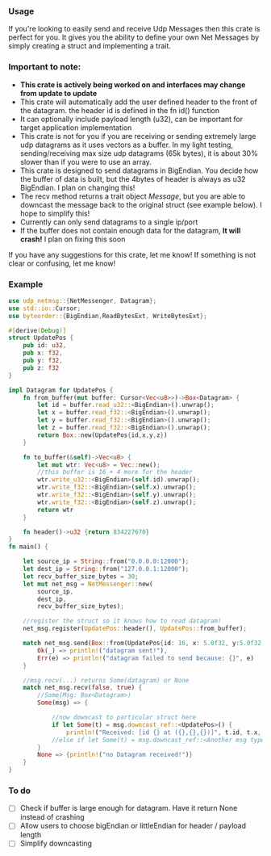 ### Usage
If you're looking to easily send and receive Udp Messages then this crate is perfect for you. 
It gives you the ability to define your own Net Messages by simply creating a struct
and implementing a trait.

### Important to note:
- **This crate is actively being worked on and interfaces may change from update to update**
- This crate will automatically add the user defined header to the front of the datagram. the header id is 
defined in the fn id() function
- It can optionally include payload length (u32), can be important for target application implementation
- This crate is not for you if you are receiving or sending extremely large udp datagrams
as it uses vectors as a buffer. In my light testing, sending/receiving max size udp datagrams
(65k bytes), it is about 30% slower than if you were to use an array.
- This crate is designed to send datagrams in BigEndian. You decide how the buffer of data is built,
but the 4bytes of header is always as u32 BigEndian. I plan on changing this!
- The recv method returns a trait object *Message*, but you are able to downcast the message 
back to the original struct (see example below). I hope to simplify this!
- Currently can only send datagrams to a single ip/port
- If the buffer does not contain enough data for the datagram, **It will crash!** I plan on fixing this soon


If you have any suggestions for this crate, let me know! If something is not clear or confusing, let me know!

### Example
```rust
use udp_netmsg::{NetMessenger, Datagram};
use std::io::Cursor;
use byteorder::{BigEndian,ReadBytesExt, WriteBytesExt};

#[derive(Debug)]
struct UpdatePos {
    pub id: u32,
    pub x: f32,
    pub y: f32,
    pub z: f32
}

impl Datagram for UpdatePos {
    fn from_buffer(mut buffer: Cursor<Vec<u8>>)->Box<Datagram> {
        let id = buffer.read_u32::<BigEndian>().unwrap();
        let x = buffer.read_f32::<BigEndian>().unwrap();
        let y = buffer.read_f32::<BigEndian>().unwrap();
        let z = buffer.read_f32::<BigEndian>().unwrap();
        return Box::new(UpdatePos{id,x,y,z})
    }

    fn to_buffer(&self)->Vec<u8> {
        let mut wtr: Vec<u8> = Vec::new();
        //this buffer is 16 + 4 more for the header
        wtr.write_u32::<BigEndian>(self.id).unwrap();
        wtr.write_f32::<BigEndian>(self.x).unwrap();
        wtr.write_f32::<BigEndian>(self.y).unwrap();
        wtr.write_f32::<BigEndian>(self.z).unwrap();
        return wtr
    }

    fn header()->u32 {return 834227670}
}
fn main() {

    let source_ip = String::from("0.0.0.0:12000");
    let dest_ip = String::from("127.0.0.1:12000");
    let recv_buffer_size_bytes = 30;
    let mut net_msg = NetMessenger::new(
        source_ip,
        dest_ip,
        recv_buffer_size_bytes);

    //register the struct so it knows how to read datagram!
    net_msg.register(UpdatePos::header(), UpdatePos::from_buffer);

    match net_msg.send(Box::from(UpdatePos{id: 16, x: 5.0f32, y:5.0f32, z:5.0f32}), true) {
        Ok(_) => println!("datagram sent!"),
        Err(e) => println!("datagram failed to send because: {}", e)
    }

    //msg.recv(...) returns Some(datagram) or None
    match net_msg.recv(false, true) {
        //Some(Msg: Box<Datagram>)
        Some(msg) => {

            //now downcast to particular struct here
            if let Some(t) = msg.downcast_ref::<UpdatePos>() {
                println!("Received: [id {} at ({},{},{})]", t.id, t.x, t.y, t.z);}
            //else if let Some(t) = msg.downcast_ref::<Another msg type>() {}
        }
        None => {println!("no Datagram received!")}
    }
}
```

### To do 
- [ ] Check if buffer is large enough for datagram. Have it return None instead of crashing
- [ ] Allow users to choose bigEndian or littleEndian for header / payload length
- [ ] Simplify downcasting